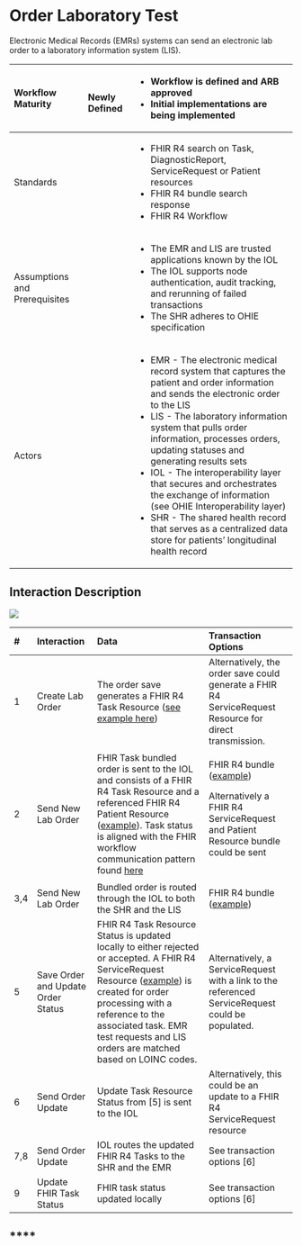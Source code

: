 # Order Laboratory Test

Electronic Medical Records \(EMRs\) systems can send an electronic lab order to a laboratory information system \(LIS\).

<table>
  <thead>
    <tr>
      <th style="text-align:left"><b>Workflow Maturity</b>
      </th>
      <th style="text-align:left">
        <p>
          <img src="https://lh6.googleusercontent.com/Kxkqfa92YGW3mIOmWio0Twi4YLMA92z6mL1MuFzkx4AWS5CX5zbzWid5z4p2W-e6O66llKpaU0r6lzwyXfhbIiWmkVEuPDy6stX5x5L8uC2DkEXs6qUFX-7xxXTlb9hbkg"
          alt/>
        </p>
        <p><b>Newly Defined</b>
        </p>
      </th>
      <th style="text-align:left">
        <p></p>
        <ul>
          <li><b>Workflow is defined and ARB approved</b>
          </li>
          <li><b>Initial implementations are being implemented</b>
          </li>
        </ul>
      </th>
    </tr>
  </thead>
  <tbody>
    <tr>
      <td style="text-align:left">Standards</td>
      <td style="text-align:left"></td>
      <td style="text-align:left">
        <p></p>
        <ul>
          <li>FHIR R4 search on Task, DiagnosticReport, ServiceRequest or Patient resources</li>
          <li>FHIR R4 bundle search response</li>
          <li>FHIR R4 Workflow</li>
        </ul>
      </td>
    </tr>
    <tr>
      <td style="text-align:left">Assumptions and Prerequisites</td>
      <td style="text-align:left"></td>
      <td style="text-align:left">
        <p></p>
        <ul>
          <li>The EMR and LIS are trusted applications known by the IOL</li>
          <li>The IOL supports node authentication, audit tracking, and rerunning of
            failed transactions</li>
          <li>The SHR adheres to OHIE specification</li>
        </ul>
      </td>
    </tr>
    <tr>
      <td style="text-align:left">Actors</td>
      <td style="text-align:left"></td>
      <td style="text-align:left">
        <p></p>
        <ul>
          <li>EMR - The electronic medical record system that captures the patient and
            order information and sends the electronic order to the LIS</li>
          <li>LIS - The laboratory information system that pulls order information,
            processes orders, updating statuses and generating results sets</li>
          <li>IOL - The interoperability layer that secures and orchestrates the exchange
            of information (see OHIE Interoperability layer)</li>
          <li>SHR - The shared health record that serves as a centralized data store
            for patients&#x2019; longitudinal health record</li>
        </ul>
      </td>
    </tr>
  </tbody>
</table>

## **Interaction Description** 

![](https://lh6.googleusercontent.com/rmStLcHds3HOuCnVpcLYt6-3RIRWbR2jCa-s7jsKWQnvcdXo37rxEM23xYKsid4Qz6lVa2A2t2rZ_9742sX_mVGAQ5htfn9BYVcCRV0-06PPx--UAi6iXcx1Mr7blm6fqQ)

<table>
  <thead>
    <tr>
      <th style="text-align:left"><b>#</b>
      </th>
      <th style="text-align:left">Interaction</th>
      <th style="text-align:left">Data</th>
      <th style="text-align:left">Transaction Options</th>
    </tr>
  </thead>
  <tbody>
    <tr>
      <td style="text-align:left">1</td>
      <td style="text-align:left">Create Lab Order</td>
      <td style="text-align:left">The order save generates a FHIR R4 Task Resource (<a href="https://docs.google.com/document/d/10cEBED1abA2s8LWFzLDWldv4j25pByQF8K2oZfhHB24/edit?ts=5f245ba3#heading=h.xk6hg1i1g2xp">see example here</a>)</td>
      <td
      style="text-align:left">Alternatively, the order save could generate a FHIR R4 ServiceRequest
        Resource for direct transmission.</td>
    </tr>
    <tr>
      <td style="text-align:left">2</td>
      <td style="text-align:left">Send New Lab Order</td>
      <td style="text-align:left">FHIR Task bundled order is sent to the IOL and consists of a FHIR R4 Task
        Resource and a referenced FHIR R4 Patient Resource (<a href="https://docs.google.com/document/d/10cEBED1abA2s8LWFzLDWldv4j25pByQF8K2oZfhHB24/edit?ts=5f245ba3#heading=h.j3gsupx1n06l">example</a>).
        Task status is aligned with the FHIR workflow communication pattern found
        <a
        href="https://www.hl7.org/fhir/workflow-communications.html#12.6.2.1">here</a>
      </td>
      <td style="text-align:left">
        <p>FHIR R4 bundle (<a href="https://docs.google.com/document/d/10cEBED1abA2s8LWFzLDWldv4j25pByQF8K2oZfhHB24/edit?ts=5f245ba3#heading=h.jhmys02ttr9r">example</a>)</p>
        <p>Alternatively a FHIR R4 ServiceRequest and Patient Resource bundle could
          be sent
          <br />
          <br />
        </p>
      </td>
    </tr>
    <tr>
      <td style="text-align:left">3,4</td>
      <td style="text-align:left">Send New Lab Order</td>
      <td style="text-align:left">Bundled order is routed through the IOL to both the SHR and the LIS</td>
      <td
      style="text-align:left">FHIR R4 bundle (<a href="https://docs.google.com/document/d/10cEBED1abA2s8LWFzLDWldv4j25pByQF8K2oZfhHB24/edit?ts=5f245ba3#heading=h.jhmys02ttr9r">example</a>)</td>
    </tr>
    <tr>
      <td style="text-align:left">5</td>
      <td style="text-align:left">Save Order and Update Order Status</td>
      <td style="text-align:left">FHIR R4 Task Resource Status is updated locally to either rejected or
        accepted. A FHIR R4 ServiceRequest Resource (<a href="https://docs.google.com/document/d/10cEBED1abA2s8LWFzLDWldv4j25pByQF8K2oZfhHB24/edit?ts=5f245ba3#heading=h.dq3fj8djmi9i">example</a>)
        is created for order processing with a reference to the associated task.
        EMR test requests and LIS orders are matched based on LOINC codes.</td>
      <td
      style="text-align:left">Alternatively, a ServiceRequest with a link to the referenced ServiceRequest
        could be populated.</td>
    </tr>
    <tr>
      <td style="text-align:left">6</td>
      <td style="text-align:left">Send Order Update</td>
      <td style="text-align:left">Update Task Resource Status from [5] is sent to the IOL</td>
      <td style="text-align:left">Alternatively, this could be an update to a FHIR R4 ServiceRequest resource</td>
    </tr>
    <tr>
      <td style="text-align:left">7,8</td>
      <td style="text-align:left">Send Order Update</td>
      <td style="text-align:left">IOL routes the updated FHIR R4 Tasks to the SHR and the EMR</td>
      <td style="text-align:left">See transaction options [6]</td>
    </tr>
    <tr>
      <td style="text-align:left">9</td>
      <td style="text-align:left">Update FHIR Task Status</td>
      <td style="text-align:left">FHIR task status updated locally</td>
      <td style="text-align:left">See transaction options [6]</td>
    </tr>
  </tbody>
</table>

## \*\*\*\*

